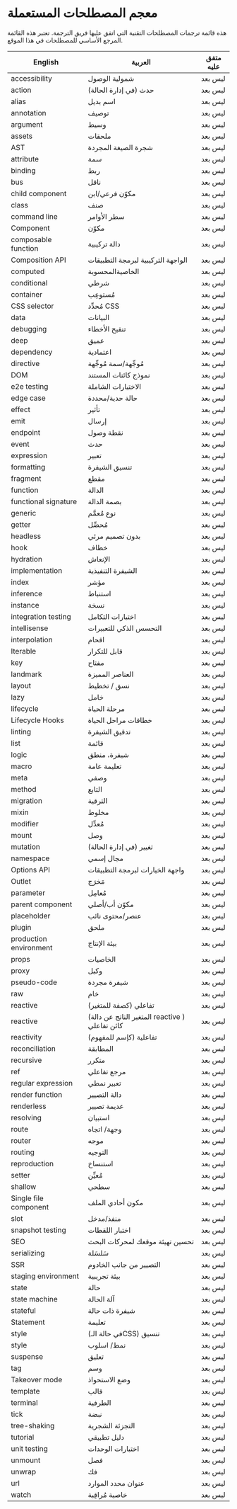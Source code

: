 # معجم المصطلحات المستعملة

هذه قائمة ترجمات المصطلحات التقنية التي اتفق عليها فريق الترجمة. تعتبر هذه القائمة المرجع الأساسي للمصطلحات في هذا الموقع.

| English                | العربية                                        | متفق عليه |
|------------------------|------------------------------------------------|-----------|
| accessibility          | شمولية الوصول                                  | ليس بعد   |
| action                 | حدث (في إدارة الحالة)                          | ليس بعد   |
| alias                  | اسم بديل                                       | ليس بعد   |
| annotation             | توصيف                                          | ليس بعد   |
| argument               | وسيط                                           | ليس بعد   |
| assets                 | ملحقات                                         | ليس بعد   |
| AST                    | شجرة الصيغة المجردة                            | ليس بعد   |
| attribute              | سمة                                            | ليس بعد   |
| binding                | ربط                                            | ليس بعد   |
| bus                    | ناقل                                           | ليس بعد   |
| child component        | مكوّن فرعي/ابن                                 | ليس بعد   |
| class                  | صنف                                            | ليس بعد   |
| command line           | سطر الأوامر                                    | ليس بعد   |
| Component              | مكوّن                                          | ليس بعد   |
| composable function    | دالة تركيبية                                   | ليس بعد   |
| Composition API        | الواجهة التركيبية لبرمجة التطبيقات             | ليس بعد   |
| computed               | الخاصيةالمحسوبة                                | ليس بعد   |
| conditional            | شرطي                                           | ليس بعد   |
| container              | مُستوعِب                                       | ليس بعد   |
| CSS selector           | مُحدِّد CSS                                    | ليس بعد   |
| data                   | البيانات                                       | ليس بعد   |
| debugging              | تنقيح الأخطاء                                  | ليس بعد   |
| deep                   | عميق                                           | ليس بعد   |
| dependency             | اعتمادية                                       | ليس بعد   |
| directive              | مُوجِّهة/سمة مُوجِّهة                          | ليس بعد   |
| DOM                    | نموذج كائنات المستند                           | ليس بعد   |
| e2e testing            | الاختبارات الشاملة                             | ليس بعد   |
| edge case              | حالة حدية/محددة                                | ليس بعد   |
| effect                 | تأثير                                          | ليس بعد   |
| emit                   | إرسال                                          | ليس بعد   |
| endpoint               | نقطة وصول                                      | ليس بعد   |
| event                  | حدث                                            | ليس بعد   |
| expression             | تعبير                                          | ليس بعد   |
| formatting             | تنسيق الشيفرة                                  | ليس بعد   |
| fragment               | مقطع                                           | ليس بعد   |
| function               | الدالة                                         | ليس بعد   |
| functional signature   | بصمة الدالة                                    | ليس بعد   |
| generic                | نوع مُعمَّم                                    | ليس بعد   |
| getter                 | مُحصِّل                                        | ليس بعد   |
| headless               | بدون تصميم مرئي                                | ليس بعد   |
| hook                   | خطاف                                           | ليس بعد   |
| hydration              | الإنعاش                                        | ليس بعد   |
| implementation         | الشيفرة التنفيذية                              | ليس بعد   |
| index                  | مؤشر                                           | ليس بعد   |
| inference              | استنباط                                        | ليس بعد   |
| instance               | نسخة                                           | ليس بعد   |
| integration testing    | اختبارات التكامل                               | ليس بعد   |
| intellisense           | التحسس الذكي للتعبيرات                         | ليس بعد   |
| interpolation          | اقحام                                          | ليس بعد   |
| Iterable               | قابل للتكرار                                   | ليس بعد   |
| key                    | مفتاح                                          | ليس بعد   |
| landmark               | العناصر المميزة                                | ليس بعد   |
| layout                 | نسق / تخطيط                                    | ليس بعد   |
| lazy                   | خامل                                           | ليس بعد   |
| lifecycle              | مرحلة الحياة                                   | ليس بعد   |
| Lifecycle Hooks        | خطافات مراحل الحياة                            | ليس بعد   |
| linting                | تدقيق الشيفرة                                  | ليس بعد   |
| list                   | قائمة                                          | ليس بعد   |
| logic                  | شيفرة، منطق                                    | ليس بعد   |
| macro                  | تعليمة عامة                                    | ليس بعد   |
| meta                   | وصفي                                           | ليس بعد   |
| method                 | التابع                                         | ليس بعد   |
| migration              | الترقية                                        | ليس بعد   |
| mixin                  | مخلوط                                          | ليس بعد   |
| modifier               | مُعدِّل                                        | ليس بعد   |
| mount                  | وصل                                            | ليس بعد   |
| mutation               | تغيير (في إدارة الحالة)                        | ليس بعد   |
| namespace              | مجال إسمي                                      | ليس بعد   |
| Options API            | واجهة الخيارات لبرمجة التطبيقات                | ليس بعد   |
| Outlet                 | مَخرَج                                         | ليس بعد   |
| parameter              | مُعامِل                                        | ليس بعد   |
| parent component       | مكوّن أب/أصلي                                  | ليس بعد   |
| placeholder            | عنصر/محتوى نائب                                | ليس بعد   |
| plugin                 | ملحق                                           | ليس بعد   |
| production environment | بيئة الإنتاج                                   | ليس بعد   |
| props                  | الخاصيات                                       | ليس بعد   |
| proxy                  | وكيل                                           | ليس بعد   |
| pseudo-code            | شيفرة مجردة                                    | ليس بعد   |
| raw                    | خام                                            | ليس بعد   |
| reactive               | (كصفة للمتغير) تفاعلي                          | ليس بعد   |
| reactive               | (المتغير الناتج عن دالة reactive ) كائن تفاعلي | ليس بعد   |
| reactivity             | (كإسم للمفهوم) تفاعلية                         | ليس بعد   |
| reconciliation         | المطابقة                                       | ليس بعد   |
| recursive              | متكرر                                          | ليس بعد   |
| ref                    | مرجع تفاعلي                                    | ليس بعد   |
| regular expression     | تعبير نمطي                                     | ليس بعد   |
| render function        | دالة التصيير                                   | ليس بعد   |
| renderless             | عديمة تصيير                                    | ليس بعد   |
| resolving              | استبيان                                        | ليس بعد   |
| route                  | وجهة/ اتجاه                                    | ليس بعد   |
| router                 | موجه                                           | ليس بعد   |
| routing                | التوجيه                                        | ليس بعد   |
| reproduction           | استنساخ                                        | ليس بعد   |
| setter                 | مُعيِّن                                        | ليس بعد   |
| shallow                | سطحي                                           | ليس بعد   |
| Single file component  | مكون أحادي الملف                               | ليس بعد   |
| slot                   | منفذ/مدخل                                      | ليس بعد   |
| snapshot testing       | اختبار اللقطات                                 | ليس بعد   |
| SEO                    | تحسين تهيئة موقعك لمحركات البحث                | ليس بعد   |
| serializing            | سَلسَلة                                        | ليس بعد   |
| SSR                    | التصيير من جانب الخادوم                        | ليس بعد   |
| staging environment    | بيئة تجريبية                                   | ليس بعد   |
| state                  | حالة                                           | ليس بعد   |
| state machine          | آلة الحالة                                     | ليس بعد   |
| stateful               | شيفرة ذات حالة                                 | ليس بعد   |
| Statement              | تعليمة                                         | ليس بعد   |
| style                  | (في حالة الـCSS) تنسيق                         | ليس بعد   |
| style                  | نمط/ اسلوب                                     | ليس بعد   |
| suspense               | تعليق                                          | ليس بعد   |
| tag                    | وسم                                            | ليس بعد   |
| Takeover mode          | وضع الاستحواذ                                  | ليس بعد   |
| template               | قالب                                           | ليس بعد   |
| terminal               | الطرفية                                        | ليس بعد   |
| tick                   | نبضة                                           | ليس بعد   |
| tree-shaking           | التجزئة الشجرية                                | ليس بعد   |
| tutorial               | دليل تطبيقي                                    | ليس بعد   |
| unit testing           | اختبارات الوحدات                               | ليس بعد   |
| unmount                | فصل                                            | ليس بعد   |
| unwrap                 | فك                                             | ليس بعد   |
| url                    | عنوان محدد الموارد                             | ليس بعد   |
| watch                  | خاصية مُراقِبة                                 | ليس بعد   |

